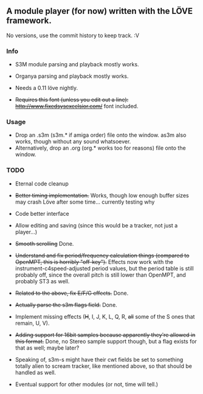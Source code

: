 A module player (for now) written with the LÖVE framework.
----------------------------------------------------------

No versions, use the commit history to keep track. :V

### Info

- S3M module parsing and playback mostly works.
- Organya parsing and playback mostly works.

- Needs a 0.11 löve nightly.

- <del>Requires this font (unless you edit out a line): http://www.fixedsysexcelsior.com/</del> font included.

### Usage

- Drop an .s3m (s3m.* if amiga order) file onto the window. as3m also works, though without any sound whatsoever.
- Alternatively, drop an .org (org.* works too for reasons) file onto the window.

### TODO

- Eternal code cleanup
- <del>Better timing implementation.</del> Works, though low enough buffer sizes may crash Löve after some time... currently testing why
- Code better interface
- Allow editing and saving (since this would be a tracker, not just a player...)

- <del>Smooth scrolling</del> Done.

- <del>Understand and fix period/frequency calculation things (compared to OpenMPT, this is horribly "off-key").</del> Effects now work with the instrument-c4speed-adjusted period values, but the period table is still probably off, since the overall pitch is still lower than OpenMPT, and probably ST3 as well.
- <del>Related to the above, fix E/F/G effects.</del> Done.
- <del>Actually parse the s3m flags field.</del> Done.
- Implement missing effects (<del>H</del>, I, J, K, L, Q, R, <del>all</del> some of the S ones that remain, U, V).
- <del>Adding support for 16bit samples because apparently they're allowed in this format.</del> Done, no Stereo sample support though, but a flag exists for that as well; maybe later?
- Speaking of, s3m-s might have their cwt fields be set to something totally alien to scream tracker, like mentioned above, so that should be handled as well.

- Eventual support for other modules (or not, time will tell.)